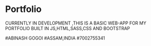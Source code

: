 # Portfolio


CURRENTLY IN DEVELOPMENT ,THIS IS A BASIC WEB-APP FOR MY PORTFOLIO BUILT IN JS,HTML,SASS,CSS AND BOOTSTRAP



#ABINASH GOGOI
#ASSAM,INDIA
#7002755341
